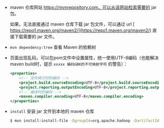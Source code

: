 - maven 仓库网站 https://mvnrepository.com，可以从该网站检索需要的 jar 包。

  如果，无法直接通过 maven 仓库下载 jar 包文件，可以通过 url [
  https://repo1.maven.org/maven2/](https://repo1.maven.org/maven2/) 直接下载需要的 jar 文件。

- `mvn dependency:tree` 查看 Maven 的依赖树

- 页面出现乱码，可以在pom文件中设置属性，统一使用UTF-8编码（也能解决maven build时，提示 `xxxxx 编码GBK的不可映射字符` 的警告）：

  ```xml
  <properties>
      <!-- 文件拷贝时的编码 -->
      <project.build.sourceEncoding>UTF-8</project.build.sourceEncoding>
      <project.reporting.outputEncoding>UTF-8</project.reporting.outputEncoding>
      <!-- 编译时的编码 -->
      <maven.compiler.encoding>UTF-8</maven.compiler.encoding>
  </properties>
  ```

- `install` 安装 jar 文件到本地的 maven 仓库

  ```bash
  $ mvn install:install-file -DgroupId=org.apache.hadoop -DartifactId=hadoop-minicluster -Dversion=2.6.0 -Dpackaging=jar -Dfile=/f/Download/hadoop-minicluster-2.6.0.jar
  ```

  